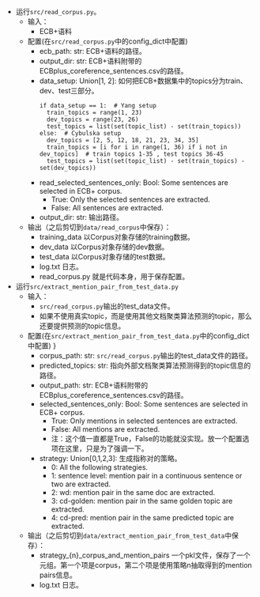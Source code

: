 * 运行`src/read_corpus.py`。
  * 输入：
    * ECB+语料
  * 配置(在`src/read_corpus.py`中的config_dict中配置)
    * ecb_path: str: ECB+语料的路径。
    * output_dir: str: ECB+语料附带的ECBplus_coreference_sentences.csv的路径。
    * data_setup: Union[1, 2]: 如何把ECB+数据集中的topics分为train、dev、test三部分。
      ```
      if data_setup == 1:  # Yang setup
        train_topics = range(1, 23)
        dev_topics = range(23, 26)
        test_topics = list(set(topic_list) - set(train_topics))
      else:  # Cybulska setup
        dev_topics = [2, 5, 12, 18, 21, 23, 34, 35]
        train_topics = [i for i in range(1, 36) if i not in dev_topics]  # train topics 1-35 , test topics 36-45
        test_topics = list(set(topic_list) - set(train_topics) - set(dev_topics))
      ```
    * read_selected_sentences_only: Bool: Some sentences are selected in ECB+ corpus.
      * True: Only the selected sentences are extracted.
      * False: All sentences are extracted.
    * output_dir: str: 输出路径。
  * 输出（之后剪切到`data/read_corpus`中保存）：
    * training_data 以Corpus对象存储的training数据。
    * dev_data 以Corpus对象存储的dev数据。
    * test_data 以Corpus对象存储的test数据。
    * log.txt 日志。
    * read_corpus.py 就是代码本身，用于保存配置。
* 运行`src/extract_mention_pair_from_test_data.py`
  * 输入：
    * `src/read_corpus.py`输出的test_data文件。
    * 如果不使用真实topic，而是使用其他文档聚类算法预测的topic，那么还要提供预测的topic信息。
  * 配置(在`src/extract_mention_pair_from_test_data.py`中的config_dict中配置)
    }
    * corpus_path: str: `src/read_corpus.py`输出的test_data文件的路径。
    * predicted_topics: str: 指向外部文档聚类算法预测得到的topic信息的路径。
    * output_path: str: ECB+语料附带的ECBplus_coreference_sentences.csv的路径。
    * selected_sentences_only: Bool: Some sentences are selected in ECB+ corpus.
      * True: Only mentions in selected sentences are extracted.
      * False: All mentions are extracted.
      * 注：这个值一直都是True，False的功能就没实现。放一个配置选项在这里，只是为了强调一下。
    * strategy: Union[0,1,2,3]: 生成指称对的策略。
      * 0: All the following strategies.
      * 1: sentence level: mention pair in a continuous sentence or two are extracted.
      * 2: wd: mention pair in the same doc are extracted.
      * 3: cd-golden: mention pair in the same golden topic are extracted.
      * 4: cd-pred: mention pair in the same predicted topic are extracted.
  * 输出（之后剪切到`data/extract_mention_pair_from_test_data`中保存）：
    * strategy_{n}_corpus_and_mention_pairs 一个pkl文件，保存了一个元组。第一个项是corpus，第二个项是使用策略n抽取得到的mention pairs信息。
    * log.txt 日志。
